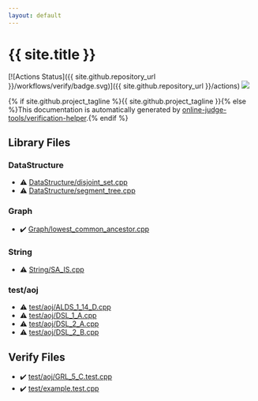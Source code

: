 ```yaml
---
layout: default
---
```


<!-- mathjax config similar to math.stackexchange -->
<script type="text/javascript" async
  src="https://cdnjs.cloudflare.com/ajax/libs/mathjax/2.7.5/MathJax.js?config=TeX-MML-AM_CHTML">
</script>
<script type="text/x-mathjax-config">
  MathJax.Hub.Config({
    TeX: { equationNumbers: { autoNumber: "AMS" }},
    tex2jax: {
      inlineMath: [ ['$','$'] ],
      processEscapes: true
    },
    "HTML-CSS": { matchFontHeight: false },
    displayAlign: "left",
    displayIndent: "2em"
  });
</script>

<script type="text/javascript" src="https://cdnjs.cloudflare.com/ajax/libs/jquery/3.4.1/jquery.min.js"></script>
<script src="https://cdn.jsdelivr.net/npm/jquery-balloon-js@1.1.2/jquery.balloon.min.js" integrity="sha256-ZEYs9VrgAeNuPvs15E39OsyOJaIkXEEt10fzxJ20+2I=" crossorigin="anonymous"></script>
<script type="text/javascript" src="assets/js/copy-button.js"></script>
<link rel="stylesheet" href="assets/css/copy-button.css" />


# {{ site.title }}

[![Actions Status]({{ site.github.repository_url }}/workflows/verify/badge.svg)]({{ site.github.repository_url }}/actions)
<a href="{{ site.github.repository_url }}"><img src="https://img.shields.io/github/last-commit/{{ site.github.owner_name }}/{{ site.github.repository_name }}" /></a>

{% if site.github.project_tagline %}{{ site.github.project_tagline }}{% else %}This documentation is automatically generated by <a href="https://github.com/online-judge-tools/verification-helper">online-judge-tools/verification-helper</a>.{% endif %}

## Library Files

<div id="5e248f107086635fddcead5bf28943fc"></div>

### DataStructure

* :warning: <a href="library/DataStructure/disjoint_set.cpp.html">DataStructure/disjoint_set.cpp</a>
* :warning: <a href="library/DataStructure/segment_tree.cpp.html">DataStructure/segment_tree.cpp</a>


<div id="4cdbd2bafa8193091ba09509cedf94fd"></div>

### Graph

* :heavy_check_mark: <a href="library/Graph/lowest_common_ancestor.cpp.html">Graph/lowest_common_ancestor.cpp</a>


<div id="27118326006d3829667a400ad23d5d98"></div>

### String

* :warning: <a href="library/String/SA_IS.cpp.html">String/SA_IS.cpp</a>


<div id="0d0c91c0cca30af9c1c9faef0cf04aa9"></div>

### test/aoj

* :warning: <a href="library/test/aoj/ALDS_1_14_D.cpp.html">test/aoj/ALDS_1_14_D.cpp</a>
* :warning: <a href="library/test/aoj/DSL_1_A.cpp.html">test/aoj/DSL_1_A.cpp</a>
* :warning: <a href="library/test/aoj/DSL_2_A.cpp.html">test/aoj/DSL_2_A.cpp</a>
* :warning: <a href="library/test/aoj/DSL_2_B.cpp.html">test/aoj/DSL_2_B.cpp</a>


## Verify Files

* :heavy_check_mark: <a href="verify/test/aoj/GRL_5_C.test.cpp.html">test/aoj/GRL_5_C.test.cpp</a>
* :heavy_check_mark: <a href="verify/test/example.test.cpp.html">test/example.test.cpp</a>


